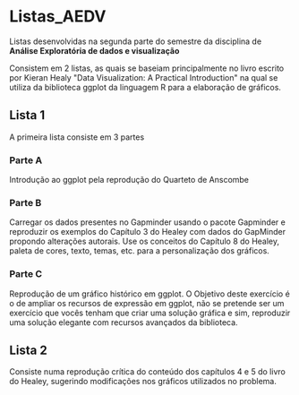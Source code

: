 # Listas_AEDV
Listas desenvolvidas na segunda parte do semestre da disciplina de **Análise Exploratória de dados e visualização**  

Consistem em 2 listas, as quais se baseiam principalmente no livro escrito por Kieran Healy "Data Visualization: A Practical Introduction" na qual se utiliza da biblioteca ggplot da linguagem R para a elaboração de gráficos.

## Lista 1
A primeira lista consiste em 3 partes
### Parte A
Introdução ao ggplot pela reprodução do Quarteto de Anscombe
### Parte B
Carregar os dados presentes no Gapminder usando o pacote Gapminder e reproduzir os exemplos do Capítulo 3 do Healey com dados do GapMinder propondo alterações autorais. Use os conceitos do Capítulo 8 do Healey, paleta de cores, texto, temas, etc. para a personalização dos gráficos.
### Parte C
Reprodução de um gráfico histórico em ggplot. O Objetivo deste exercício é o de ampliar os recursos de expressão em ggplot, não se pretende ser um exercício que vocês tenham que criar uma solução gráfica e sim, reproduzir uma solução elegante com recursos avançados da biblioteca. 

## Lista 2

Consiste numa reprodução crítica do conteúdo dos capítulos 4 e 5 do livro do Healey, sugerindo modificações nos gráficos utilizados no problema.